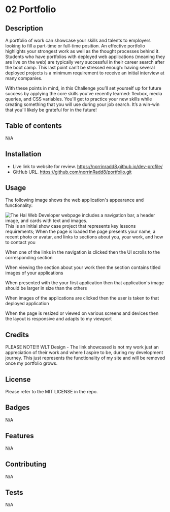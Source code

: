 # 02 Portfolio

## Description

A portfolio of work can showcase your skills and talents to employers looking to fill a part-time or full-time position. An effective portfolio highlights your strongest work as well as the thought processes behind it. Students who have portfolios with deployed web applications (meaning they are live on the web) are typically very successful in their career search after the boot camp. This last point can’t be stressed enough: having several deployed projects is a minimum requirement to receive an initial interview at many companies.

With these points in mind, in this Challenge you’ll set yourself up for future success by applying the core skills you've recently learned: flexbox, media queries, and CSS variables. You'll get to practice your new skills while creating something that you will use during your job search. It’s a win-win that you'll likely be grateful for in the future!

## Table of contents

N/A

## Installation
* Live link to website for review. https://norrinradd8.github.io/dev-profile/
* GitHub URL. https://github.com/norrinRadd8/portfolio.git

## Usage

The following image shows the web application's appearance and functionality:

![The Hal Web Developer webpage includes a navigation bar, a header image, and cards with text and images.](assets/images/hal-web-dev-port.gif)
This is an initial show case project that represents key lessons requirements;
When the page is loaded the page presents your name, a recent photo or avatar, and links to sections about you, your work, and how to contact you

When one of the links in the navigation is clicked then the UI scrolls to the corresponding section

When viewing the section about your work then the section contains titled images of your applications

When presented with the your first application then that application's image should be larger in size than the others

When images of the applications are clicked then the user is taken to that deployed application

When the page is resized or viewed on various screens and devices then the layout is responsive and adapts to my viewport  

## Credits

PLEASE NOTE!!!
WLT Design - The link showcased is not my work just an appreciation of their work and where I aspire to be, during my development journey. This just represents the functionality of my site and will be removed once my portfolio grows.

## License

Please refer to the MIT LICENSE in the repo.

## Badges

N/A

## Features

N/A

## Contributing

N/A

## Tests

N/A

